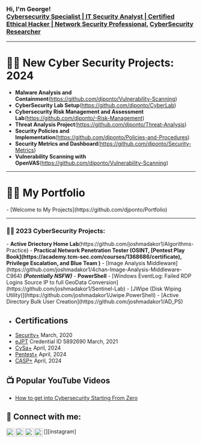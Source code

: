 <h3>Hi, I'm George! <br/> <a href="https://www.linkedin.com/in/georgeofosu/">Cybersecurity Specialist | IT Security Analyst | Certified Ethical Hacker | Network Security Professional</a>, <a href="https://www.linkedin.com/in/georgeofosu/">CyberSecurity Researcher</a></h3>

---

<h1>👨‍💻 New Cyber Security Projects: 2024</h1>

- <b>Malware Analysis and Containment</b>(https://github.com/djponto/Vulnerability-Scanning)
- <b>CyberSecurity Lab Setup</b>(https://github.com/djponto/CyberLab)
- <b>Cybersecurity Risk Management and Assessment Lab</b>(https://github.com/djponto/-Risk-Management)
- <b>Threat Analysis Project</b>(https://github.com/djponto/Threat-Analysis)
- <b>Security Policies and Implementation</b>(https://github.com/djponto/Policies-and-Procedures)
- <b>Security Metrics and Dashboard</b>(https://github.com/djponto/Security-Metrics)
- <b>Vulnerability Scanning with OpenVAS</b>(https://github.com/djponto/Vulnerability-Scanning)

---
<h1>👨‍💻 My Portfolio</h1>
- [Welcome to My Projects](https://github.com/djponto/Portfolio) 




---
<h3>👨‍💻 2023 CyberSecurity Projects:</h3>
- <b>Active Driectory Home Lab</b>(https://github.com/joshmadakor1/Algorithms-Practice)
- <b>Practical Network Penetration Tester (OSINT, [Pentest Play Book](https://academy.tcm-sec.com/courses/1368686/certificate), Privilege Escalation, and Blue Team )</b>
- [Image Analysis Middleware](https://github.com/joshmadakor1/4chan-Image-Analysis-Middleware-C964) <b><i>(Potentially NSFW)</b></i>
- <b>PowerShell</b>
- [Windows EventLog: Failed RDP Logins Source IP to full GeoData Conversion](https://github.com/joshmadakor1/Sentinel-Lab)
- [JWipe (Disk Wiping Utility)](https://github.com/joshmadakor1/Jwipe.PowerShell)
- [Active Directory Bulk User Creation](https://github.com/joshmadakor1/AD_PS)


  
- <h2> Certifications </h2>
- [Security+](https://www.credly.com/badges/5e8c888a-3357-45df-80e0-e38619a4d3e0?source=linked_in_profile) March, 2020
- [eJPT](https://elearnsecurity.com/verify-certificate/)   Credential ID 5892690 March, 2021
- [CySa+](https://www.credly.com/badges/b019695c-75b4-4e84-b3a6-1f50f1a5265e) April, 2024
- [Pentest+](https://www.credly.com/earner/earned/badge/8d3c795d-156a-4627-b08a-df4791a9d74b) April, 2024
- [CASP+](https://www.credly.com/badges/ef81530f-51ce-4da7-833a-4d3308664bc0/public_url) April, 2024

<h2>📺 Popular YouTube Videos</h2>

- [How to get into Cybersecurity Starting From Zero](https://www.youtube.com/)


<h2> 🤳 Connect with me:</h2>

[<img align="left" alt="JoshMadakor | YouTube" width="22px" src="https://cdn.jsdelivr.net/npm/simple-icons@v3/icons/youtube.svg" />][youtube]
[<img align="left" alt="JoshMadakor | Twitter" width="22px" src="https://cdn.jsdelivr.net/npm/simple-icons@v3/icons/twitter.svg" />][twitter]
[<img align="left" alt="JoshMadakor | LinkedIn" width="22px" src="https://cdn.jsdelivr.net/npm/simple-icons@v3/icons/linkedin.svg" />][linkedin]
[<img align="left" alt="JoshMadakor | Instagram" width="22px" src="https://cdn.jsdelivr.net/npm/simple-icons@v3/icons/instagram.svg" />][instagram]

[twitter]: https://twitter.com/GeorgeO89203673
[youtube]: 
[instagram]: 
[linkedin]: https://www.linkedin.com/in/georgeofosu/

<!--
**joshmadakor1/joshmadakor1** is a ✨ _special_ ✨ repository because its `README.md` (this file) appears on your GitHub profile.

Here are some ideas to get you started:

- 🔭 I’m currently working on ...
- 🌱 I’m currently learning ...
- 👯 I’m looking to collaborate on ...
- 🤔 I’m looking for help with ...
- 💬 Ask me about ...
- 📫 How to reach me: ...
- 😄 Pronouns: ...
- ⚡ Fun fact: ...
-->
